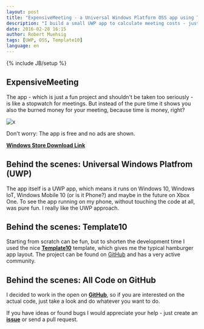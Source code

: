```yaml
---
layout: post
title: "ExpensiveMeeting - a Universal Windows Platform OSS app using Template10"
description: "I build a small UWP app to calculate meeting costs - just for fun and its all OSS and live on GitHub. In this post I will just walk over the important technical details."
date: 2016-02-28 16:15
author: Robert Muehsig
tags: [UWP, OSS, Template10]
language: en
---
```

{% include JB/setup %}

## ExpensiveMeeting 

The app - which is just a fun project and shouldn't be taken too seriously -  is like a stopwatch for meetings. But instead of the pure time it shows you also the burned money for your meeting, because time is money, right?

![x]({{BASE_PATH}}/assets/md-images/2016-02-28/app.png "ExpensiveMeeting app")

Don't worry: The app is free and no ads are shown. 

__[Windows Store Download Link](https://www.microsoft.com/store/apps/9NBLGGH5PVW9)__

## Behind the scenes: Universal Windows Platfrom (UWP)

The app itself is a UWP app, which means it runs on Windows 10, Windows IoT, Windows Mobile 10 (or is it Phone?) and maybe in the future on Xbox One. To see the app running on my phone, without touching the code at all, was pure fun. I really like the UWP approach.

## Behind the scenes: Template10

Starting from scratch can be fun, but to shorten the development time I used the nice __[Template10](aka.ms/template10)__ template, which gives me the typical hamburger app layout. The project can be found on [GitHub](https://github.com/Windows-XAML/Template10) and has a very active community.

## Behind the scenes: All Code on GitHub

I decided to work in the open on __[GitHub](https://github.com/Code-Inside/ExpensiveMeeting)__, so if you are interested on the actual code, just take a look and do whatever you want to do. 

If you have ideas or found bugs I would appreciate your help - just create an __[issue](https://github.com/Code-Inside/ExpensiveMeeting/issues)__ or send a pull request.
